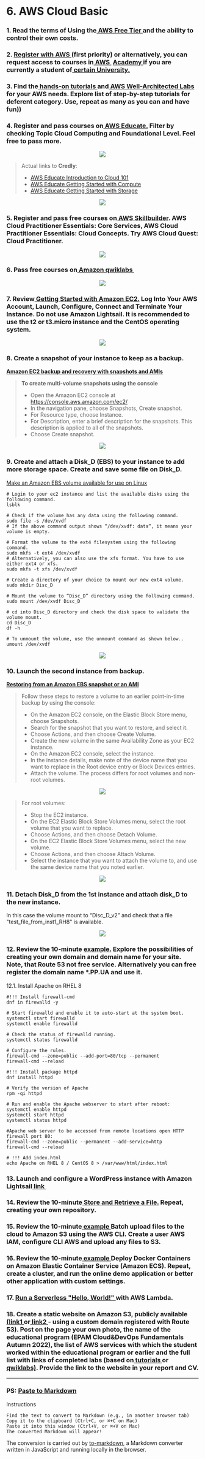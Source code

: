 # 6. AWS Cloud Basic 

### 1. Read the terms of Using the[  AWS Free Tier  ](https://docs.aws.amazon.com/en_us/awsaccountbilling/latest/aboutv2/billing-free-tier.html)and the ability to control their own costs.
### 2. [Register  with AWS  ](https://portal.aws.amazon.com/billing/signup?redirect_url=https%3A%2F%2Faws.amazon.com%2Fregistration-confirmation#/start)(first priority) or alternatively, you can request access to courses  in[  AWS ](https://aws.amazon.com/training/awsacademy/member-list/) [Academy  ](https://aws.amazon.com/training/awsacademy/member-list/)if you are currently a student of[  certain University.](https://aws.amazon.com/training/awsacademy/member-list/)
### 3. Find the[  hands-on tutorials  ](https://aws.amazon.com/ru/getting-started/hands-on/?awsf.getting-started-category=category%23compute&amp;awsf.getting-started-content-type=content-type%23hands-on&amp;?e=gs2020&amp;p=gsrc&amp;awsf.getting-started-level=*all)and[  AWS Well-Architected Labs  ](https://www.wellarchitectedlabs.com/)for  your AWS  needs. Explore list of step-by-step tutorials for deferent  category. Use, repeat as  many as you  can and have fun))
### 4. Register and pass courses on[  AWS Educate.](https://www.awseducate.com/) Filter by checking Topic Cloud Computing and Foundational Level. Feel free to pass more. 
<p align="center">
  <img src="https://github.com/Ivan2navI/L1_EPAM/blob/main//6.%20AWS/.info/A%204.1..png">
</p>

> Actual links to __Credly__:
> - [AWS Educate Introduction to Cloud 101](https://www.credly.com/badges/91260238-f8a4-43cb-a5be-225bf28ece76/public_url)
> - [AWS Educate Getting Started with Compute](https://www.credly.com/badges/c55b57e4-31ab-40fd-a2b4-ff4e1ea87cf7/public_url)
> - [AWS Educate Getting Started with Storage](https://www.credly.com/badges/8a610240-9c44-4ac7-b22c-a447c0addd1e/public_url)
<p align="center">
  <img src="https://github.com/Ivan2navI/L1_EPAM/blob/main//6.%20AWS/.info/A%204.2..png">
</p>

### 5. Register and pass free courses  on[  AWS Skillbuilder](https://explore.skillbuilder.aws/learn). AWS Cloud  Practitioner Essentials: Core Services, AWS Cloud  Practitioner Essentials: Cloud Concepts. Try AWS Cloud  Quest: Cloud Practitioner. 
<p align="center">
  <img src="https://github.com/Ivan2navI/L1_EPAM/blob/main//6.%20AWS/.info/A%205..png">
</p>

### 6. Pass free courses on[  Amazon  qwiklabs ](https://amazon.qwiklabs.com/)
<p align="center">
  <img src="https://github.com/Ivan2navI/L1_EPAM/blob/main//6.%20AWS/.info/A%206..png">
</p>

### 7. Review[  Getting  Started  with  Amazon  EC2.](https://aws.amazon.com/ec2/getting-started/?nc1=h_ls)  Log  Into  Your  AWS  Account,  Launch,  Configure,  Connect and Terminate Your Instance. Do not use Amazon Lightsail. It is recommended to use the t2 or t3.micro instance and the CentOS operating system. 
<p align="center">
  <img src="https://github.com/Ivan2navI/L1_EPAM/blob/main//6.%20AWS/.info/A%207..png">
</p>

### 8. Create a snapshot of  your instance to keep as a backup.
__[Amazon EC2 backup and recovery with snapshots and AMIs](https://docs.aws.amazon.com/prescriptive-guidance/latest/backup-recovery/ec2-backup.html)__
> __To create multi-volume snapshots using the console__
> - Open the Amazon EC2 console at https://console.aws.amazon.com/ec2/
> - In the navigation pane, choose Snapshots, Create snapshot.
> - For Resource type, choose Instance.
> - For Description, enter a brief description for the snapshots. This description is applied to all of the snapshots.
> - Choose Create snapshot.
<p align="center">
  <img src="https://github.com/Ivan2navI/L1_EPAM/blob/main//6.%20AWS/.info/A%208..png">
</p>

### 9. Create and attach a Disk_D (EBS) to your instance to add more storage space. Create and save some file on Disk_D.

[Make an Amazon EBS volume available for use on Linux](https://docs.aws.amazon.com/AWSEC2/latest/UserGuide/ebs-using-volumes.html)
```console
# Login to your ec2 instance and list the available disks using the following command.
lsblk

# Check if the volume has any data using the following command.
sudo file -s /dev/xvdf
# If the above command output shows “/dev/xvdf: data“, it means your volume is empty.

# Format the volume to the ext4 filesystem using the following command.
sudo mkfs -t ext4 /dev/xvdf
# Alternatively, you can also use the xfs format. You have to use either ext4 or xfs.
sudo mkfs -t xfs /dev/xvdf

# Create a directory of your choice to mount our new ext4 volume.
sudo mkdir Disc_D

# Mount the volume to “Disc_D” directory using the following command.
sudo mount /dev/xvdf Disc_D

# cd into Disc_D directory and check the disk space to validate the volume mount.
cd Disc_D
df -h

# To unmount the volume, use the unmount command as shown below..
umount /dev/xvdf
```
<p align="center">
  <img src="https://github.com/Ivan2navI/L1_EPAM/blob/main//6.%20AWS/.info/A%209..png">
</p>

### 10. Launch the second instance from backup.

__[Restoring from an Amazon EBS snapshot or an AMI](https://docs.aws.amazon.com/prescriptive-guidance/latest/backup-recovery/restore.html)__
> Follow these steps to restore a volume to an earlier point-in-time backup by using the console:
> - On the Amazon EC2 console, on the Elastic Block Store menu, choose Snapshots.
> - Search for the snapshot that you want to restore, and select it.
> - Choose Actions, and then choose Create Volume.
> - Create the new volume in the same Availability Zone as your EC2 instance.
> - On the Amazon EC2 console, select the instance.
> - In the instance details, make note of the device name that you want to replace in the Root device entry or Block Devices entries.
> - Attach the volume. The process differs for root volumes and non-root volumes.
<p align="center">
  <img src="https://github.com/Ivan2navI/L1_EPAM/blob/main//6.%20AWS/.info/A%2010_1..png">
</p>

> For root volumes:
> - Stop the EC2 instance.
> - On the EC2 Elastic Block Store Volumes menu, select the root volume that you want to replace.
> - Choose Actions, and then choose Detach Volume.
> - On the EC2 Elastic Block Store Volumes menu, select the new volume.
> - Choose Actions, and then choose Attach Volume.
> - Select the instance that you want to attach the volume to, and use the same device name that you noted earlier.
<p align="center">
  <img src="https://github.com/Ivan2navI/L1_EPAM/blob/main//6.%20AWS/.info/A%2010_2..png">
</p>

### 11. Detach Disk_D from the 1st instance and attach  disk_D to the new instance.
In this case the volume mount to “Disc_D_v2” and check that a file "test_file_from_inst1_RH8" is available.
<p align="center">
  <img src="https://github.com/Ivan2navI/L1_EPAM/blob/main//6.%20AWS/.info/A%2011..png">
</p>


### 12. Review the 10-minute [example.](https://aws.amazon.com/getting-started/hands-on/get-a-domain/?nc1=h_ls) Explore the possibilities of creating your own domain and domain  name  for  your  site.  Note,  that  Route  53  not  free  service. Alternatively  you  can  free register the  domain name *.PP.UA and use it.

12.1. Install Apache on RHEL 8
```console
#!!! Install firewall-cmd
dnf in firewalld -y

# Start firewalld and enable it to auto-start at the system boot.
systemctl start firewalld
systemctl enable firewalld

# Check the status of firewalld running.
systemctl status firewalld

# Configure the rules.
firewall-cmd --zone=public --add-port=80/tcp --permanent
firewall-cmd --reload

#!!! Install package httpd
dnf install httpd

# Verify the version of Apache
rpm -qi httpd

# Run and enable the Apache webserver to start after reboot:
systemctl enable httpd
systemctl start httpd
systemctl status httpd

#Apache web server to be accessed from remote locations open HTTP firewall port 80: 
firewall-cmd --zone=public --permanent --add-service=http
firewall-cmd --reload

# !!! Add index.html
echo Apache on RHEL 8 / CentOS 8 > /var/www/html/index.html
```


### 13. Launch and configure a WordPress instance with Amazon Lightsail[  link  ](https://aws.amazon.com/getting-started/hands-on/launch-a-wordpress-website/?trk=gs_card) 
### 14. Review the 10-minute[  Store and Retrieve a File.](https://aws.amazon.com/getting-started/hands-on/backup-files-to-amazon-s3/) Repeat, creating your own repository.
### 15. Review  the  10-minute[  example  ](https://aws.amazon.com/getting-started/hands-on/backup-to-s3-cli/?nc1=h_ls)Batch  upload  files  to  the  cloud  to  Amazon  S3  using  the  AWS  CLI. Create a user AWS  IAM, configure CLI AWS and upload any files  to S3.
### 16. Review the 10-minute[  example  ](https://aws.amazon.com/getting-started/hands-on/deploy-docker-containers/?nc1=h_ls)Deploy Docker Containers on Amazon Elastic Container Service (Amazon  ECS).  Repeat,  create  a  cluster,  and  run  the  online  demo  application  or  better  other application with custom settings.
### 17. [Run a Serverless "Hello, World!"  ](https://aws.amazon.com/getting-started/hands-on/run-serverless-code/?nc1=h_ls)with  AWS Lambda. 
### 18. Create a static website on Amazon S3, publicly available [(link1  ](https://docs.aws.amazon.com/AmazonS3/latest/dev/HostingWebsiteOnS3Setup.html)or[  link2  ](https://docs.aws.amazon.com/AmazonS3/latest/dev/website-hosting-custom-domain-walkthrough.html)- using a custom domain registered with Route 53). Post on the page your own photo, the name of the educational program  (**EPAM  Cloud&DevOps  Fundamentals  Autumn  2022**),  the  list  of  AWS  services  with which the student worked within the educational program or earlier and the full list with links of  completed  labs  (based  on[  tutorials  ](https://aws.amazon.com/getting-started/hands-on/?awsf.getting-started-content-type=content-type%23hands-on&amp;?e=gs2020&amp;p=gsrc)or[  qwiklabs)](https://amazon.qwiklabs.com/).  Provide  the  link  to  the  website  in  your  report and СV.

---
### PS: [Paste to Markdown](https://euangoddard.github.io/clipboard2markdown/)

Instructions

    Find the text to convert to Markdown (e.g., in another browser tab)
    Copy it to the clipboard (Ctrl+C, or ⌘+C on Mac)
    Paste it into this window (Ctrl+V, or ⌘+V on Mac)
    The converted Markdown will appear!

The conversion is carried out by [to-markdown](https://github.com/domchristie/to-markdown), a Markdown converter written in JavaScript and running locally in the browser.
